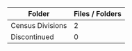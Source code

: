 | Folder           |   Files / Folders |
|------------------|-------------------|
| Census Divisions |                 2 |
| Discontinued     |                 0 |